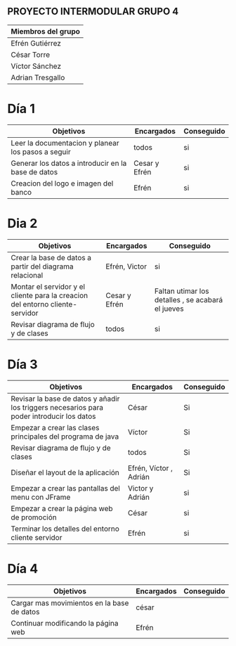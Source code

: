 ## PROYECTO INTERMODULAR GRUPO 4
| Miembros del grupo| 
|----------|
| Efrén Gutiérrez   | 
| César Torre    | 
| Víctor Sánchez  | 
| Adrian Tresgallo |
# Día 1 
| Objetivos|Encargados | Conseguido|
|----------|-----------|-----------|
|Leer la documentacion y planear los pasos a seguir   | todos|si|
| Generar los datos a introducir en la base de datos    | Cesar y Efrén|si|
| Creacion del logo e imagen del banco | Efrén|si|

# Dia 2 
| Objetivos|Encargados | Conseguido|
|----------|-----------|-----------|
|Crear la base de datos a partir del diagrama relacional  | Efrén, Victor|si|
|Montar el servidor y el cliente para la creacion del entorno cliente-servidor   | Cesar y Efrén|Faltan utimar los detalles , se acabará el jueves|
|Revisar diagrama de flujo y de clases | todos|si|

# Día 3 
| Objetivos|Encargados | Conseguido|
|----------|-----------|-----------|
|Revisar la base de datos y añadir los triggers necesarios para poder introducir los datos | César |Si|
|Empezar a crear las clases principales del programa de java |Víctor |Si|
|Revisar diagrama de flujo y de clases | todos|Si |
|Diseñar el layout de la aplicación | Efrén, Víctor , Adrián|Si|
|Empezar a crear las pantallas del menu con JFrame | Victor y Adrián | si |
|Empezar a crear la página web de promoción|César|si|
|Terminar los detalles del entorno cliente servidor|Efrén |si|
# Día 4 
| Objetivos|Encargados | Conseguido|
|----------|-----------|-----------|
|Cargar mas movimientos en la base de datos|césar||
|Continuar modificando la página web | Efrén||



